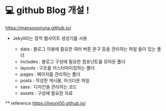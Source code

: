 # 💻 github Blog 개설 !


https://mansooonuna.github.io/


* Jekyll라는 정적 웹사이트 생성기를 사용
  
  - data : 블로그 이용에 필요한 여러 버튼 문구 등을 관리하는 파일 들이 있는 폴더
  - includes : 블로그 구성에 필요한 컴포넌트를 모아둔 폴더
  - layouts : 구조를 커스터마이징하는 폴더
  - pages : 페이지를 관리하는 폴더
  - posts : 작성한 게시물, 마크다운 파일
  - sass : 디자인을 관리하는 코드
  - assets : 구성에 필요한 자료
  
  
  
  
** reference
https://heoni00.github.io/
